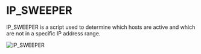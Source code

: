 # IP_SWEEPER
IP_SWEEPER is a script used to determine which hosts are active and which are not in a specific IP address range.


![IP_SWEEPER](sweepp.gif)
